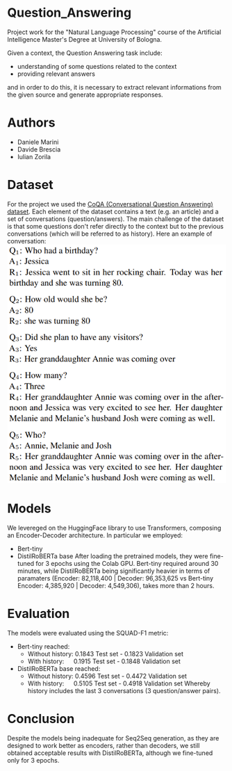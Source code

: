 # Question_Answering
Project work for the "Natural Language Processing" course of the Artificial Intelligence Master's Degree at University of Bologna.

Given a context, the Question Answering task include:
* understanding of some questions related to the context
* providing relevant answers

and in order to do this, it is necessary to extract relevant informations from the given source and generate appropriate responses.

# Authors
* Daniele Marini
* Davide Brescia
* Iulian Zorila

# Dataset
For the project we used the  [CoQA (Conversational Question Answering) dataset](https://arxiv.org/pdf/1808.07042.pdf).
Each element of the dataset contains a text (e.g. an article) and a set of conversations (question/answers). The main challenge of the dataset is that some questions don't refer directly to the context but to the previous conversations (which will be referred to as history).
Here an example of conversation:
![image](https://github.com/DANIELEMARINI99/Question_Answering/blob/main/CoQa-conversation.png)

# Models
We levereged on the HuggingFace library to use Transformers, composing an Encoder-Decoder architecture. In particular we employed:
* Bert-tiny
* DistilRoBERTa base
After loading the pretrained models, they were fine-tuned for 3 epochs using the Colab GPU. Bert-tiny required around 30 minutes, while DistilRoBERTa being significantly heavier in terms of paramaters (Encoder: 82,118,400 | Decoder: 96,353,625 vs Bert-tiny Encoder: 4,385,920 | Decoder: 4,549,306), takes more than 2 hours.

# Evaluation
The models were evaluated using the SQUAD-F1 metric:
* Bert-tiny reached:
    * Without history: 0.1843 Test set - 0.1823 Validation set
    * With history:    0.1915 Test set - 0.1848 Validation set
* DistilRoBERTa base reached:
    * Without history: 0.4596 Test set - 0.4472 Validation set
    * With history:    0.5105 Test set - 0.4918 Validation set
Whereby history includes the last 3 conversations (3 question/answer pairs).

# Conclusion
Despite the models being inadequate for Seq2Seq generation, as they are designed to work better as encoders, rather than decoders, we still obtained acceptable results with DistilRoBERTa, although we fine-tuned only for 3 epochs.
